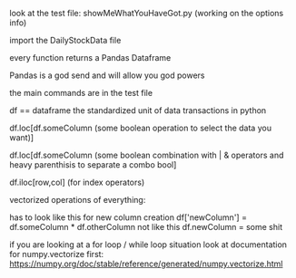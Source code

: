 look at the test file: showMeWhatYouHaveGot.py
(working on the options info)

import the DailyStockData file

every function returns a Pandas Dataframe 

Pandas is a god send and will allow you god powers

the main commands are in the test file 

df == dataframe the standardized unit of data transactions in python

df.loc[df.someColumn (some boolean operation to select the data you want)]

df.loc[df.someColumn (some boolean combination with | & operators and heavy parenthisis to separate a combo bool]

df.iloc[row,col] (for index operators)

vectorized operations of everything:

has to look like this for new column creation
df['newColumn'] = df.someColumn * df.otherColumn
not like this 
df.newColumn = some shit

if you are looking at a for loop / while loop situation look at documentation for numpy.vectorize first: 
https://numpy.org/doc/stable/reference/generated/numpy.vectorize.html



